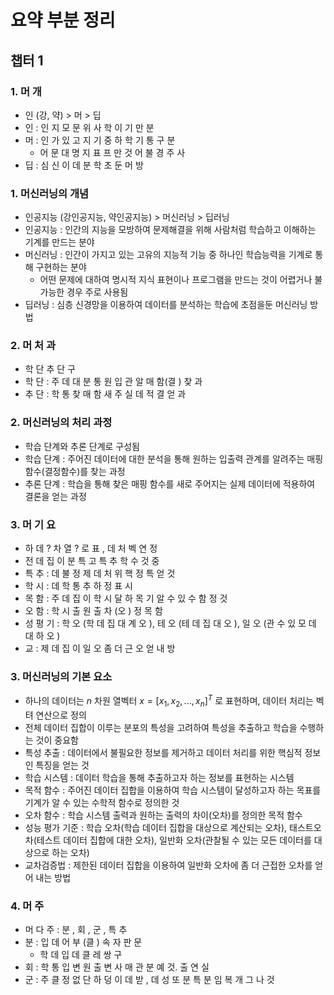 # 요약 부분 정리
## 챕터 1

### 1. 머 개
- 인 (강, 약) > 머 > 딥
- 인 : 인 지 모 문 위 사 학 이 기 만 분
- 머 : 인 가 있 고 지 기 중 하 학 기 통 구 분
	- 어 문 대 명 지 표 프 만 것 어 불 경 주 사
- 딥 : 심 신 이 데 분 학 초 둔 머 방

### 1. 머신러닝의 개념
- 인공지능 (강인공지능, 약인공지능) > 머신러닝 > 딥러닝
- 인공지능 : 인간의 지능을 모방하여 문제해결을 위해 사람처럼 학습하고 이해하는 기계를 만드는 분야
- 머신러닝 : 인간이 가지고 있는 고유의 지능적 기능 중 하나인 학습능력을 기계로 통해 구현하는 분야
	- 어떤 문제에 대하여 명시적 지식 표현이나 프로그램을 만드는 것이 어렵거나 불가능한 경우 주로 사용됨
- 딥러닝 : 심층 신경망을 이용하여 데이터를 분석하는 학습에 초점을둔 머신러닝 방법 

### 2. 머 처 과
- 학 단 추 단 구
- 학 단 : 주 데 대 분 통 원 입 관 알 매 함(결 ) 찾 과
- 추 단 : 학 통 찾 매 함 새 주 실 데 적 결 얻 과

### 2. 머신러닝의 처리 과정
- 학습 단계와 추론 단계로 구성됨
- 학습 단계 : 주어진 데이터에 대한 분석을 통해 원하는 입출력 관계를 알려주는 매핑 함수(결정함수)를 찾는 과정
- 추론 단계 : 학습을 통해 찾은 매핑 함수를 새로 주어지는 실제 데이터에 적용하여 결론을 얻는 과정

### 3. 머 기 요
- 하 데 $?$ 차 열 $?$ 로 표 , 데 처 벡 연 정
- 전 데 집 이 분 특 고 특 추 학 수 것 중
- 특 추 : 데 불 정 제 데 처 위 핵 정 특 얻 것
- 학 시 : 데 학 통 추 하 정 표 시
- 목 함 : 주 데 집 이 학 시 달 하 목 기 알 수 있 수 함 정 것
- 오 함 : 학 시 출 원 출 차 (오 ) 정 목 함
- 성 평 기 : 학 오 (학 데 집 대 계 오 ), 테 오 (테 데 집 대 오 ), 일 오 (관 수 있 모 데 대 하 오 )
- 교 : 제 데 집 이 일 오 좀 더 근 오 얻 내 방

### 3. 머신러닝의 기본 요소
- 하나의 데이터는 $n$ 차원 열벡터 $x = [x_1, x_2, ..., x_n]^T$ 로 표현하며, 데이터 처리는 벡텨 연산으로 정의
- 전체 데이터 집합이 이루는 분포의 특성을 고려하여 특성을 추출하고 학습을 수행하는 것이 중요함
- 특성 추출 : 데이터에서 불필요한 정보를 제거하고 데이터 처리를 위한 핵심적 정보인 특징을 얻는 것
- 학습 시스템 : 데이터 학습을 통해 추출하고자 하는 정보를 표현하는 시스템
- 목적 함수 : 주어진 데이터 집합을 이용하여 학습 시스템이 달성하고자 하는 목표를 기계가 알 수 있는 수학적 함수로 정의한 것
- 오차 함수 : 학습 시스템 출력과 원하는 출력의 차이(오차)를 정의한 목적 함수
- 성능 평가 기준 : 학습 오차(학습 데이터 집합을 대상으로 계산되는 오차), 태스트오차(테스트 데이터 집합에 대한 오차), 일반화 오차(관찰될 수 있는 모든 데이터를 대상으로 하는 오차)
- 교차검증법 : 제한된 데이터 집합을 이용하여 일반화 오차에 좀 더 근접한 오차를 얻어 내는 방법

### 4. 머 주
- 머 다 주 : 분 , 회 , 군 , 특 추
- 분 : 입 데 어 부 (클 ) 속 자 판 문
	- 학 데 입 데 클 레 쌍 구
- 회 : 학 통 입 변 원 출 변 사 매 관 분 예 것. 출 연 실
- 군 : 주 클 정 없 단 하 덩 이 데 받 , 데 성 또 분 특 분 임 복 개 그 나 것

